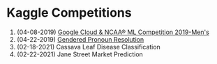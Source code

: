 # Kaggle Competitions

1. (04-08-2019) [Google Cloud & NCAA® ML Competition 2019-Men's](https://github.com/aarontrefler/kaggle-ncaa-men-19)
2. (04-22-2019) [Gendered Pronoun Resolution](https://github.com/aarontrefler/kaggle-gendered-pronoun)
3. (02-18-2021) Cassava Leaf Disease Classification
4. (02-22-2021) Jane Street Market Prediction 